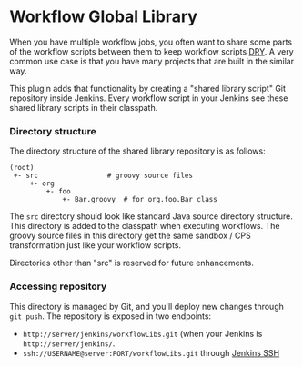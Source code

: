 # Workflow Global Library

When you have multiple workflow jobs, you often want to share some parts of the workflow
scripts between them to keep workflow scripts [DRY](http://en.wikipedia.org/wiki/Don't_repeat_yourself).
A very common use case is that you have many projects that are built in the similar way.

This plugin adds that functionality by creating a "shared library script" Git repository inside Jenkins.
Every workflow script in your Jenkins see these shared library scripts in their classpath.


### Directory structure

The directory structure of the shared library repository is as follows:

    (root)
     +- src                 # groovy source files
         +- org
             +- foo
                 +- Bar.groovy  # for org.foo.Bar class


The `src` directory should look like standard Java source directory structure.
This directory is added to the classpath when executing workflows. The groovy
source files in this directory get the same sandbox / CPS transformation
just like your workflow scripts.

Directories other than "src" is reserved for future enhancements.


### Accessing repository
This directory is managed by Git, and you'll deploy new changes through `git push`.
The repository is exposed in two endpoints:

 * `http://server/jenkins/workflowLibs.git` (when your Jenkins is `http://server/jenkins/`.
 * `ssh://USERNAME@server:PORT/workflowLibs.git` through [Jenkins SSH](https://wiki.jenkins-ci.org/display/JENKINS/Jenkins+SSH)
